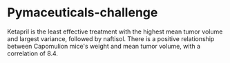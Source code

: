 # Pymaceuticals-challenge

Ketapril is the least effective treatment with the highest mean tumor volume and largest variance, followed by naftisol. There is a positive relationship between Capomulion mice's weight and mean tumor volume, with a correlation of 8.4. 
